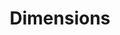 ---
layout: default
bigquery: https://console.cloud.google.com/bigquery?p=covid-19-dimensions-ai&page=table&d=data&t=publications
contributors: Digital Science, https://www.digital-science.com/
cost: Free for personal, non-commercial use.
description: Dimensions contains more than 100 million publications, ranging from
  articles published in scholarly journals, books and book chapters, to preprints
  and conference proceedings. All publications are contextualized with linked data
  sets, funding, publications, patents, clinical trials, and policy documents. You
  can also view associated categories, funders, institutions, and researcher profiles.
documentation: https://docs.dimensions.ai/bigquery/index.html
last_edit: 04/12/2022, 06:37:32
location: https://www.dimensions.ai/products/free/
maintained_by: Digital Science, https://www.digital-science.com/
schema_fields:
- authors
- end_date
- acknowledgements
- associated_publication_id
- research_org_countries
- date
- citations_count
- title
- expiration_date
- filing_status
- current_assignee_countries
- id
- repository_name
- research_org_city_names
- funder_countries
- category_sdg
- ipcr
- granted_year
- patent_ids
- category_icrp_cso
- brief_title
- original_assignee_countries
- address
- citations
- pages
- conditions
- funding_usd
- category_bra
- associated_publication_arxiv_id
- concepts
- name
- resulting_publication_doi
- investigators
- proceedings_title
- original_assignee_orgs
- citation_string
- conference
- start_year
- arxiv_id
- year
- funding_jpy
- researcher_ids
- cited_by_ids
- types
- start_date
- funding_amount
- original_assignee
- associated_publication_doi
- research_org_state_names
- original_abstract
- established
- open_access_categories
- editors
- end_year
- inventor_names
- publisher
- original_title
- wikipedia_url
- pmcid
- isbn
- funder_org_state_codes
- priority_year
- publication_year
- funding_chf
- category_hrcs_rac
- expiration_year
- relationships
- research_org_cities
- funder_orgs
- category_icrp_ct
- research_org_state_codes
- external_ids
- granted_date
- supporting_grant_ids
- mesh_headings
- organisation_details
- journal_lists
- registry
- email_address
- filing_date
- current_assignee_orgs
- acronym
- repository_id
- interventions
- cpc
- legal_status
- description
- date_print
- funding_currency
- jurisdiction
- funding_aud
- funding_gbp
- current_assignee
- resulting_publication_ids
- category_uoa
- categories
- created_date
- funding_cad
- filing_year
- volume
- labels
- eisbn
- doi
- publication_date
- family_id
- category_rcdc
- book_series_title
- funder_org
- funding_details
- family_count
- funding_eur
- abstract
- funding_cny
- funder_org_cities
- reference_ids
- parent_id
- funder_org_acronyms
- kind
- category_for
- linkout
- links
- embargo_date
- acronyms
- status
- assignee_countries
- category_hrcs_hc
- assignee_orgs
- associated_grant_ids
- publication_ids
- pmid
- associated_publication_pmid
- priority_date
- license
- metrics
- book_title
- date_inserted
- date_normal
- application_number
- phase
- journal
- repository_url
- type
- research_org_country_names
- grant_number
- altmetrics
- legal_events
- subtitles
- date_online
- funder_org_countries
- aliases
- mesh_terms
- open_access_categories_v2
- gender
- date_modified
- research_orgs
- issue
- foa_number
- funding_nzd
- date_imported_gbq
- clinical_trial_ids
- category_hra
- family_members_ids
- source_id
- active_years
- language
shortname: dimensions
tags:
- scholarly literature
- patents
- funding
- clinical trials
- academic profiles
terms_of_use: 'Use of both the Dimensions COVID-19 dataset and full Dimensions dataset
  are subject to the Dimensions Terms of use: https://www.dimensions.ai/policies-terms-legal '
title: Dimensions
uuid: dcff88bd-fe6b-4fdb-8159-809bf9d7bc1c
---